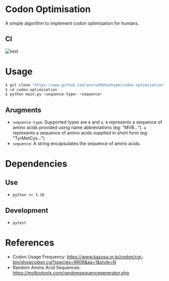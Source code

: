 # Codon Optimisation

A simple algorithm to implement codon optimisation for humans.

## CI

![test](https://www.github.com/anirudhbhashyam/codon-optimisation/actions/workflows/test.yml/badge.svg)

# Usage
```sh
$ git clone "https://www.github.com/anirudhbhashyam/codon-optimisation"
$ cd codon-optimisation
$ python main.py <sequence-type> <sequence>
```

## Arugments

- `sequence-type`: Supported types are `A` and `a`. `A` represents a sequence of amino acids provided using name abbreviations (eg: "MVB..."). `a` represents a sequence of amino acids supplied in short form (eg: "TyrMetCys...")
- `sequence`: A string encapsulates the sequence of amino acids.

# Dependencies

## Use
- `python >= 3.10`

## Development
- `pytest`

# References

- Codon Usage Frequency: https://www.kazusa.or.jp/codon/cgi-bin/showcodon.cgi?species=9606&aa=1&style=N
- Random Amino Acid Sequences: https://molbiotools.com/randomsequencegenerator.php


